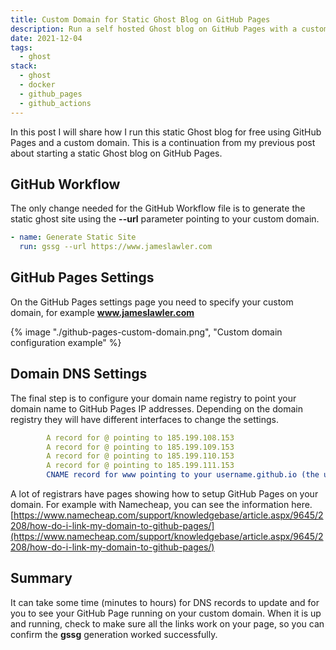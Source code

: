 ```yaml
---
title: Custom Domain for Static Ghost Blog on GitHub Pages
description: Run a self hosted Ghost blog on GitHub Pages with a custom domain
date: 2021-12-04
tags:
  - ghost
stack:
  - ghost
  - docker
  - github_pages
  - github_actions
---
```


In this post I will share how I run this static Ghost blog for free using GitHub Pages and a custom domain. This is a continuation from my previous post about starting a static Ghost blog on GitHub Pages.

## GitHub Workflow

The only change needed for the GitHub Workflow file is to generate the static ghost site using the **--url** parameter pointing to your custom domain.

```yaml
- name: Generate Static Site
  run: gssg --url https://www.jameslawler.com
```

## GitHub Pages Settings

On the GitHub Pages settings page you need to specify your custom domain, for example **www.jameslawler.com**

{% image "./github-pages-custom-domain.png", "Custom domain configuration example" %}

## Domain DNS Settings

The final step is to configure your domain name registry to point your domain name to GitHub Pages IP addresses. Depending on the domain registry they will have different interfaces to change the settings.

```yaml
        A record for @ pointing to 185.199.108.153
        A record for @ pointing to 185.199.109.153
        A record for @ pointing to 185.199.110.153
        A record for @ pointing to 185.199.111.153
        CNAME record for www pointing to your username.github.io (the username should be replaced with your actual GitHub account username):
```

A lot of registrars have pages showing how to setup GitHub Pages on your domain. For example with Namecheap, you can see the information here. [https://www.namecheap.com/support/knowledgebase/article.aspx/9645/2208/how-do-i-link-my-domain-to-github-pages/](https://www.namecheap.com/support/knowledgebase/article.aspx/9645/2208/how-do-i-link-my-domain-to-github-pages/)

## Summary

It can take some time (minutes to hours) for DNS records to update and for you to see your GitHub Page running on your custom domain. When it is up and running, check to make sure all the links work on your page, so you can confirm the **gssg** generation worked successfully.
